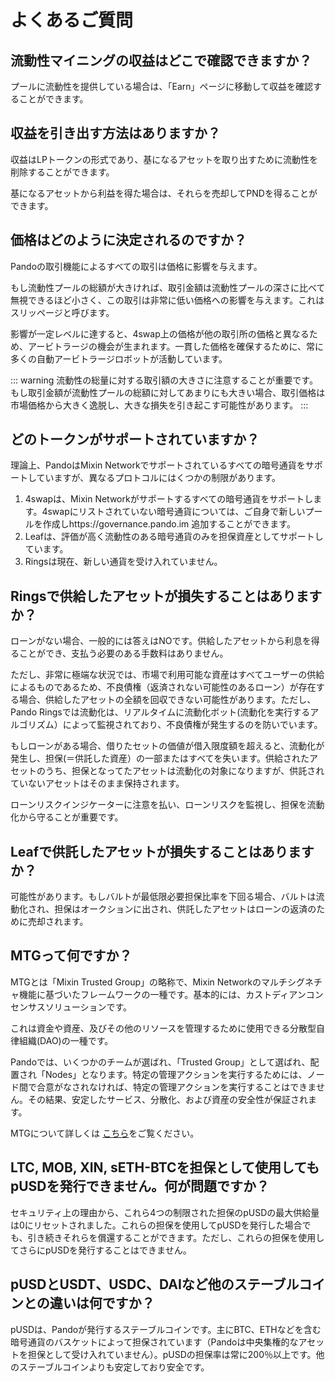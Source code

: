 # よくあるご質問

## 流動性マイニングの収益はどこで確認できますか？

プールに流動性を提供している場合は、「Earn」ページに移動して収益を確認することができます。

## 収益を引き出す方法はありますか？

収益はLPトークンの形式であり、基になるアセットを取り出すために流動性を削除することができます。

基になるアセットから利益を得た場合は、それらを売却してPNDを得ることができます。

## 価格はどのように決定されるのですか？

Pandoの取引機能によるすべての取引は価格に影響を与えます。

もし流動性プールの総額が大きければ、取引金額は流動性プールの深さに比べて無視できるほど小さく、この取引は非常に低い価格への影響を与えます。これはスリッページと呼びます。

影響が一定レベルに達すると、4swap上の価格が他の取引所の価格と異なるため、アービトラージの機会が生まれます。一貫した価格を確保するために、常に多くの自動アービトラージロボットが活動しています。


::: warning
流動性の総量に対する取引額の大きさに注意することが重要です。もし取引金額が流動性プールの総額に対してあまりにも大きい場合、取引価格は市場価格から大きく逸脱し、大きな損失を引き起こす可能性があります。
:::

## どのトークンがサポートされていますか？

理論上、PandoはMixin Networkでサポートされているすべての暗号通貨をサポートしていますが、異なるプロトコルにはくつかの制限があります。

1. 4swapは、Mixin Networkがサポートするすべての暗号通貨をサポートします。4swapにリストされていない暗号通貨については、ご自身で新しいプールを作成しhttps://governance.pando.im 追加することができます。
2. Leafは、評価が高く流動性のある暗号通貨のみを担保資産としてサポートしています。
3. Ringsは現在、新しい通貨を受け入れていません。


## Ringsで供給したアセットが損失することはありますか？

ローンがない場合、一般的には答えはNOです。供給したアセットから利息を得ることができ、支払う必要のある手数料はありません。

ただし、非常に極端な状況では、市場で利用可能な資産はすべてユーザーの供給によるものであるため、不良債権（返済されない可能性のあるローン）が存在する場合、供給したアセットの全額を回収できない可能性があります。ただし、Pando Ringsでは流動化は、リアルタイムに流動化ボット(流動化を実行するアルゴリズム）によって監視されており、不良債権が発生するのを防いでいます。

もしローンがある場合、借りたセットの価値が借入限度額を超えると、流動化が発生し、担保(＝供託した資産）の一部またはすべてを失います。供給されたアセットのうち、担保となってたアセットは流動化の対象になりますが、供託されていないアセットはそのまま保持されます。

ローンリスクインジケーターに注意を払い、ローンリスクを監視し、担保を流動化から守ることが重要です。

##  Leafで供託したアセットが損失することはありますか？

可能性があります。もしバルトが最低限必要担保比率を下回る場合、バルトは流動化され、担保はオークションに出され、供託したアセットはローンの返済のために売却されます。

## MTGって何ですか？

MTGとは「Mixin Trusted Group」の略称で、Mixin Networkのマルチシグネチャ機能に基づいたフレームワークの一種です。基本的には、カストディアンコンセンサスソリューションです。

これは資金や資産、及びその他のリソースを管理するために使用できる分散型自律組織(DAO)の一種です。

Pandoでは、いくつかのチームが選ばれ、「Trusted Group」として選ばれ、配置され「Nodes」となります。特定の管理アクションを実行するためには、ノード間で合意がなされなければ、特定の管理アクションを実行することはできません。その結果、安定したサービス、分散化、および資産の安全性が保証されます。

 MTGについて詳しくは [こちら](https://developers.mixin.one/docs/mainnet/mtg/overview)をご覧ください。

## LTC, MOB, XIN, sETH-BTCを担保として使用してもpUSDを発行できません。何が問題ですか？

セキュリティ上の理由から、これら4つの制限された担保のpUSDの最大供給量は0にリセットされました。これらの担保を使用してpUSDを発行した場合でも、引き続きそれらを償還することができます。ただし、これらの担保を使用してさらにpUSDを発行することはできません。

## pUSDとUSDT、USDC、DAIなど他のステーブルコインとの違いは何ですか？

pUSDは、Pandoが発行するステーブルコインです。主にBTC、ETHなどを含む暗号通貨のバスケットによって担保されています（Pandoは中央集権的なアセットを担保として受け入れていません）。pUSDの担保率は常に200％以上です。他のステーブルコインよりも安定しており安全です。

